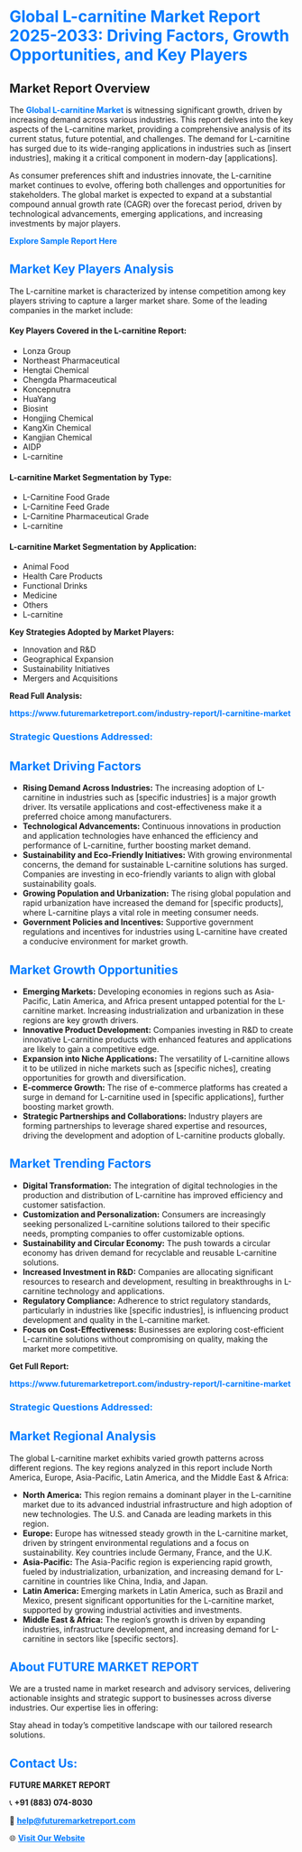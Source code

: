 <h1 style="color: #007BFF;">Global L-carnitine Market Report 2025-2033: Driving Factors, Growth Opportunities, and Key Players</h1>

<section id="overview">
<h2>Market Report Overview</h2>
<p>The <a href="https://www.futuremarketreport.com/industry-report/l-carnitine-market" style="color: #007BFF; text-decoration: none;"><strong>Global L-carnitine Market</strong></a> is witnessing significant growth, driven by increasing demand across various industries. This report delves into the key aspects of the L-carnitine market, providing a comprehensive analysis of its current status, future potential, and challenges. The demand for L-carnitine has surged due to its wide-ranging applications in industries such as [insert industries], making it a critical component in modern-day [applications].</p>
<p>As consumer preferences shift and industries innovate, the L-carnitine market continues to evolve, offering both challenges and opportunities for stakeholders. The global market is expected to expand at a substantial compound annual growth rate (CAGR) over the forecast period, driven by technological advancements, emerging applications, and increasing investments by major players.</p>
</section>

<section id="overview">
<p><a href="https://www.futuremarketreport.com/request-sample/reportId=101497" style="color: #007BFF; text-decoration: none;"><strong>Explore Sample Report Here</strong></a></p>
</section>

<section id="key-players">
<h2 style="color: #007BFF;">Market Key Players Analysis</h2>
<p>The L-carnitine market is characterized by intense competition among key players striving to capture a larger market share. Some of the leading companies in the market include:</p>
<h4>Key Players Covered in the L-carnitine Report:</h4>
<ul><li>Lonza Group</li><li>Northeast Pharmaceutical</li><li>Hengtai Chemical</li><li>Chengda Pharmaceutical</li><li>Koncepnutra</li><li>HuaYang</li><li>Biosint</li><li>Hongjing Chemical</li><li>KangXin Chemical</li><li>Kangjian Chemical</li><li>AIDP</li><li>L-carnitine</li></ul>
<h4>L-carnitine Market Segmentation by Type:</h4>
<ul><li>L-Carnitine Food Grade</li><li>L-Carnitine Feed Grade</li><li>L-Carnitine Pharmaceutical Grade</li><li>L-carnitine</li></ul>

<h4>L-carnitine Market Segmentation by Application:</h4>
<ul><li>Animal Food</li><li>Health Care Products</li><li>Functional Drinks</li><li>Medicine</li><li>Others</li><li>L-carnitine</li></ul>
<p><strong>Key Strategies Adopted by Market Players:</strong></p>
<ul>
<li>Innovation and R&D</li>
<li>Geographical Expansion</li>
<li>Sustainability Initiatives</li>
<li>Mergers and Acquisitions</li>
</ul>
</section>

<section>
<p><strong>Read Full Analysis: </strong></p><a href="https://www.futuremarketreport.com/industry-report/l-carnitine-market" style="color: #007BFF; text-decoration: none;"><strong>https://www.futuremarketreport.com/industry-report/l-carnitine-market</strong></a>
<h3 style="color: #007BFF;">Strategic Questions Addressed:</h3>
</section>

<section id="driving-factors">
<h2 style="color: #007BFF;">Market Driving Factors</h2>
<ul>
<li><strong>Rising Demand Across Industries:</strong> The increasing adoption of L-carnitine in industries such as [specific industries] is a major growth driver. Its versatile applications and cost-effectiveness make it a preferred choice among manufacturers.</li>
<li><strong>Technological Advancements:</strong> Continuous innovations in production and application technologies have enhanced the efficiency and performance of L-carnitine, further boosting market demand.</li>
<li><strong>Sustainability and Eco-Friendly Initiatives:</strong> With growing environmental concerns, the demand for sustainable L-carnitine solutions has surged. Companies are investing in eco-friendly variants to align with global sustainability goals.</li>
<li><strong>Growing Population and Urbanization:</strong> The rising global population and rapid urbanization have increased the demand for [specific products], where L-carnitine plays a vital role in meeting consumer needs.</li>
<li><strong>Government Policies and Incentives:</strong> Supportive government regulations and incentives for industries using L-carnitine have created a conducive environment for market growth.</li>
</ul>
</section>

<section id="growth-opportunities">
<h2 style="color: #007BFF;">Market Growth Opportunities</h2>
<ul>
<li><strong>Emerging Markets:</strong> Developing economies in regions such as Asia-Pacific, Latin America, and Africa present untapped potential for the L-carnitine market. Increasing industrialization and urbanization in these regions are key growth drivers.</li>
<li><strong>Innovative Product Development:</strong> Companies investing in R&D to create innovative L-carnitine products with enhanced features and applications are likely to gain a competitive edge.</li>
<li><strong>Expansion into Niche Applications:</strong> The versatility of L-carnitine allows it to be utilized in niche markets such as [specific niches], creating opportunities for growth and diversification.</li>
<li><strong>E-commerce Growth:</strong> The rise of e-commerce platforms has created a surge in demand for L-carnitine used in [specific applications], further boosting market growth.</li>
<li><strong>Strategic Partnerships and Collaborations:</strong> Industry players are forming partnerships to leverage shared expertise and resources, driving the development and adoption of L-carnitine products globally.</li>
</ul>
</section>

<section id="trending-factors">
<h2 style="color: #007BFF;">Market Trending Factors</h2>
<ul>
<li><strong>Digital Transformation:</strong> The integration of digital technologies in the production and distribution of L-carnitine has improved efficiency and customer satisfaction.</li>
<li><strong>Customization and Personalization:</strong> Consumers are increasingly seeking personalized L-carnitine solutions tailored to their specific needs, prompting companies to offer customizable options.</li>
<li><strong>Sustainability and Circular Economy:</strong> The push towards a circular economy has driven demand for recyclable and reusable L-carnitine solutions.</li>
<li><strong>Increased Investment in R&D:</strong> Companies are allocating significant resources to research and development, resulting in breakthroughs in L-carnitine technology and applications.</li>
<li><strong>Regulatory Compliance:</strong> Adherence to strict regulatory standards, particularly in industries like [specific industries], is influencing product development and quality in the L-carnitine market.</li>
<li><strong>Focus on Cost-Effectiveness:</strong> Businesses are exploring cost-efficient L-carnitine solutions without compromising on quality, making the market more competitive.</li>
</ul>
</section>

<section>
<p><strong>Get Full Report: </strong></p><a href="https://www.futuremarketreport.com/industry-report/l-carnitine-market" style="color: #007BFF; text-decoration: none;"><strong>https://www.futuremarketreport.com/industry-report/l-carnitine-market</strong></a>
<h3 style="color: #007BFF;">Strategic Questions Addressed:</h3>
</section>


<section id="regional-analysis">
<h2 style="color: #007BFF;">Market Regional Analysis</h2>
<p>The global L-carnitine market exhibits varied growth patterns across different regions. The key regions analyzed in this report include North America, Europe, Asia-Pacific, Latin America, and the Middle East & Africa:</p>
<ul>
<li><strong>North America:</strong> This region remains a dominant player in the L-carnitine market due to its advanced industrial infrastructure and high adoption of new technologies. The U.S. and Canada are leading markets in this region.</li>
<li><strong>Europe:</strong> Europe has witnessed steady growth in the L-carnitine market, driven by stringent environmental regulations and a focus on sustainability. Key countries include Germany, France, and the U.K.</li>
<li><strong>Asia-Pacific:</strong> The Asia-Pacific region is experiencing rapid growth, fueled by industrialization, urbanization, and increasing demand for L-carnitine in countries like China, India, and Japan.</li>
<li><strong>Latin America:</strong> Emerging markets in Latin America, such as Brazil and Mexico, present significant opportunities for the L-carnitine market, supported by growing industrial activities and investments.</li>
<li><strong>Middle East & Africa:</strong> The region’s growth is driven by expanding industries, infrastructure development, and increasing demand for L-carnitine in sectors like [specific sectors].</li>
</ul>
</section>

<footer>
<h2 style="color: #007BFF;">About FUTURE MARKET REPORT</h2>
<p>We are a trusted name in market research and advisory services, delivering actionable insights and strategic support to businesses across diverse industries. Our expertise lies in offering:</p>

<p>Stay ahead in today’s competitive landscape with our tailored research solutions.</p>

<h2 style="color: #007BFF;">Contact Us:</h2>
<p><strong>FUTURE MARKET REPORT</strong></p>
<p>📞 <strong>+91 (883) 074-8030</strong></p>
<p>📧 <strong><a href="mailto:help@futuremarketreport.com" style="color: #007BFF;">help@futuremarketreport.com</a></strong></p>
<p>🌐 <strong><a href="https://www.futuremarketreport.com/" style="color: #007BFF;">Visit Our Website</a></strong></p>
</footer>